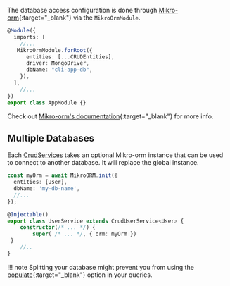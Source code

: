 The database access configuration is done through [Mikro-orm](https://mikro-orm.io/){:target="_blank"} via the `MikroOrmModule`.

```typescript title="app.module.ts"
@Module({
  imports: [
    //...
   MikroOrmModule.forRoot({
      entities: [...CRUDEntities],
      driver: MongoDriver,
      dbName: "cli-app-db",
    }),
  ],
    //...
})
export class AppModule {}
```

Check out [Mikro-orm's documentation](https://mikro-orm.io/docs/configuration#connection){:target="_blank"} for more info.

## Multiple Databases

Each [CrudServices](../services/definition.md) takes an optional Mikro-orm instance that can be used to connect to another database. It will replace the global instance.

```typescript title="user.service.ts"
const myOrm = await MikroORM.init({
  entities: [User],
  dbName: 'my-db-name',
  //...
});

@Injectable()
export class UserService extends CrudUserService<User> {
    constructor(/* ... */) {
        super( /* ... */, { orm: myOrm })
 }
    //..
}
```

!!! note
    Splitting your database might prevent you from using the [populate](https://mikro-orm.io/docs/populating-relations){:target="_blank"} option in your queries.